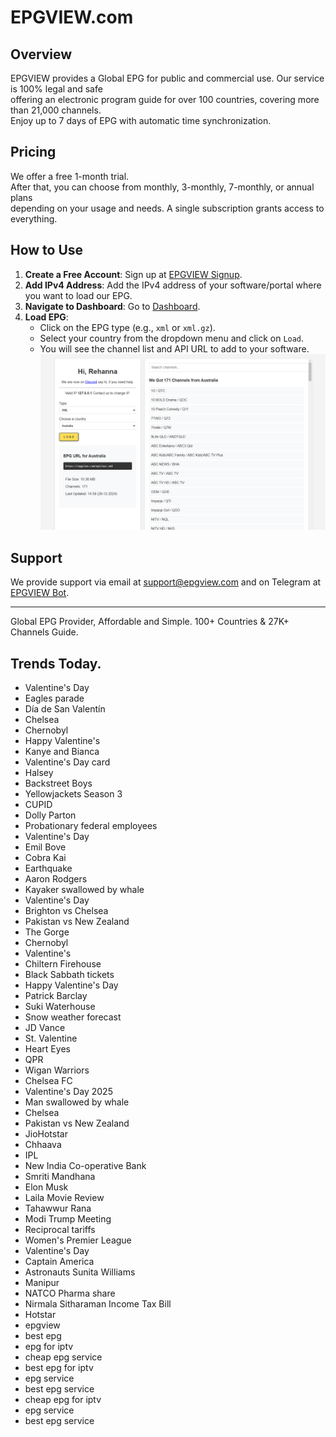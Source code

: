 # EPGVIEW.com



## Overview
EPGVIEW provides a Global EPG for public and commercial use. Our service is 100% legal and safe\
offering an electronic program guide for over 100 countries, covering more than 21,000 channels.\
Enjoy up to 7 days of EPG with automatic time synchronization.

## Pricing
We offer a free 1-month trial. \
After that, you can choose from monthly, 3-monthly, 7-monthly, or annual plans \
depending on your usage and needs. A single subscription grants access to everything.

## How to Use
1. **Create a Free Account**: Sign up at [EPGVIEW Signup](https://epgview.com/signup.php).
2. **Add IPv4 Address**: Add the IPv4 address of your software/portal where you want to load our EPG.
3. **Navigate to Dashboard**: Go to [Dashboard](https://epgview.com/dashboard.php).
4. **Load EPG**:
   - Click on the EPG type (e.g., `xml` or `xml.gz`).
   - Select your country from the dropdown menu and click on `Load`.
   - You will see the channel list and API URL to add to your software.
![EPGVIEW](img/dashboard.png)
## Support
We provide support via email at [support@epgview.com](mailto:support@epgview.com) and on Telegram at [EPGVIEW Bot](https://t.me/epgview_bot).

---

Global EPG Provider, Affordable and Simple. 100+ Countries & 27K+ Channels Guide.

## Trends Today.

- Valentine's Day
- Eagles parade
- Día de San Valentín
- Chelsea
- Chernobyl
- Happy Valentine's
- Kanye and Bianca
- Valentine's Day card
- Halsey
- Backstreet Boys
- Yellowjackets Season 3
- CUPID
- Dolly Parton
- Probationary federal employees
- Valentine's Day
- Emil Bove
- Cobra Kai
- Earthquake
- Aaron Rodgers
- Kayaker swallowed by whale
- Valentine's Day
- Brighton vs Chelsea
- Pakistan vs New Zealand
- The Gorge
- Chernobyl
- Valentine's
- Chiltern Firehouse
- Black Sabbath tickets
- Happy Valentine's Day
- Patrick Barclay
- Suki Waterhouse
- Snow weather forecast
- JD Vance
- St. Valentine
- Heart Eyes
- QPR
- Wigan Warriors
- Chelsea FC
- Valentine's Day 2025
- Man swallowed by whale
- Chelsea
- Pakistan vs New Zealand
- JioHotstar
- Chhaava
- IPL
- New India Co-operative Bank
- Smriti Mandhana
- Elon Musk
- Laila Movie Review
- Tahawwur Rana
- Modi Trump Meeting
- Reciprocal tariffs
- Women's Premier League
- Valentine's Day
- Captain America
- Astronauts Sunita Williams
- Manipur
- NATCO Pharma share
- Nirmala Sitharaman Income Tax Bill
- Hotstar
- epgview
- best epg
- epg for iptv
- cheap epg service
- best epg for iptv
- epg service
- best epg service
- cheap epg for iptv
- epg service
- best epg service
